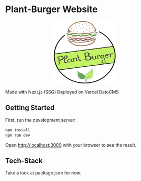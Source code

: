 # Plant-Burger Website
<p align="center">
    <img src="public/plant-burger-logo.png" width="200" height="200">
</p>

Made with Next.js (SSG)
Deployed on Vercel
DatoCMS

## Getting Started

First, run the development server:

```bash
npm install
npm run dev
```

Open [http://localhost:3000](http://localhost:3000) with your browser to see the result.

## Tech-Stack

Take a look at package.json for now.